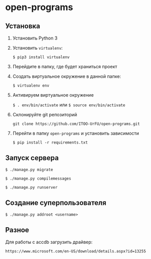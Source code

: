 # open-programs

## Установка
1. Установить Python 3
2. Установить `virtualenv`:

    `$ pip3 install virtualenv`

3. Перейдите в папку, где будет храниться проект
4. Создать виртуальное окружение в данной папке:

    `$ virtualenv env`

5. Активируем виртуальное окружение

    `$ . env/bin/activate` или `$ source env/bin/activate`

6. Склонируйте git репозиторий

    `git clone https://github.com/ITOO-UrFU/open-programs.git`

7. Перейти в папку `open-programs` и установить зависимости

    `$ pip install -r requirements.txt`

## Запуск сервера

`$ ./manage.py migrate`

`$ ./manage.py compilemessages`

`$ ./manage.py runserver`

## Создание суперпользователя

`$ ./manage.py addroot <username>`

## Разное

Для работы с accdb загрузить драйвер:

`https://www.microsoft.com/en-US/download/details.aspx?id=13255`
